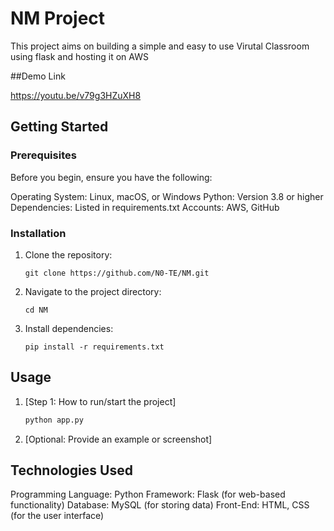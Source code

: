 
# NM Project

This project aims on building a simple and easy to use Virutal Classroom using flask and hosting it on AWS

##Demo Link

https://youtu.be/v79g3HZuXH8

## Getting Started

### Prerequisites

Before you begin, ensure you have the following:

Operating System: Linux, macOS, or Windows
Python: Version 3.8 or higher
Dependencies: Listed in requirements.txt
Accounts: AWS, GitHub

### Installation

1. Clone the repository:
   ```bash/zsh
   git clone https://github.com/N0-TE/NM.git
   ```
2. Navigate to the project directory:
   ```bash/zsh
   cd NM
   ```
3. Install dependencies:
   ```bash/zsh
   pip install -r requirements.txt
   ```

## Usage

1. [Step 1: How to run/start the project]
   ```bash
   python app.py
   ```
2. [Optional: Provide an example or screenshot]

## Technologies Used

Programming Language: Python
Framework: Flask (for web-based functionality)
Database: MySQL (for storing data)
Front-End: HTML, CSS (for the user interface)
